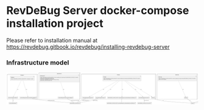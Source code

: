 # RevDeBug Server docker-compose installation project

Please refer to installation manual at https://revdebug.gitbook.io/revdebug/installing-revdebug-server


### Infrastructure model

![Infrastructure model](.infragenie/infrastructure_model.png)